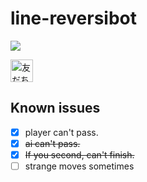 # line-reversibot


<img src="http://qr-official.line.me/L/KHK4Eek98Q.png">

<a href="https://line.me/R/ti/p/%40qyj2923u"><img height="36" border="0" alt="友だち追加" src="https://scdn.line-apps.com/n/line_add_friends/btn/ja.png"></a>

## Known issues

- [x] player can't pass.
- [x] ~~ai can't pass.~~
- [x] ~~If you second, can't finish.~~
- [ ] strange moves sometimes
